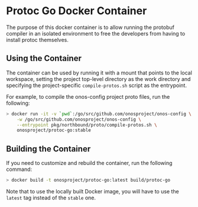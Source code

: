 # Protoc Go Docker Container
The purpose of this docker container is to allow running the protobuf compiler in an 
isolated environment to free the developers from having to install protoc themselves.

## Using the Container
The container can be used by running it with a mount that points to the local workspace,
setting the project top-level directory as the work directory and specifying the 
project-specific `compile-protos.sh` script as the entrypoint.

For example, to compile the onos-config project proto files, run the following:

```bash
> docker run -it -v `pwd`:/go/src/github.com/onosproject/onos-config \
    -w /go/src/github.com/onosproject/onos-config \
    --entrypoint pkg/northbound/proto/compile-protos.sh \
    onosproject/protoc-go:stable 
```

## Building the Container
If you need to customize and rebuild the container, run the following command:

```bash
> docker build -t onosproject/protoc-go:latest build/protoc-go
```

Note that to use the locally built Docker image, you will have to use the `latest` 
tag instead of the `stable` one.
